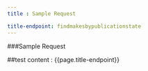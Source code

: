 ```yaml
---
title : Sample Request

title-endpoint: findmakesbypublicationstate
---
```


###Sample Request

##test content : {{page.title-endpoint}} 
